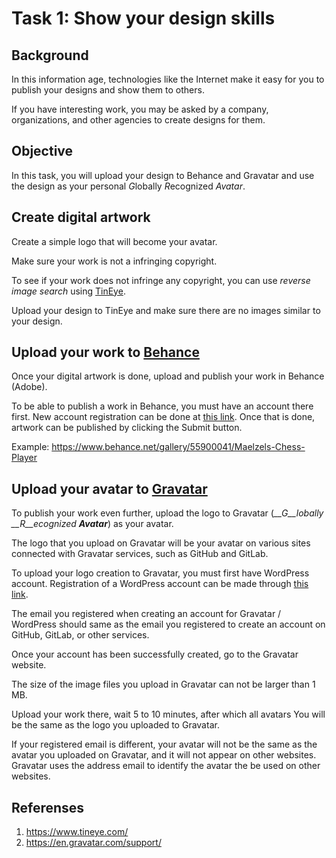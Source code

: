 # Task 1: Show your design skills

## Background

In this information age, technologies like the Internet make it easy for you to
publish your designs and show them to others.

If you have interesting work, you may be asked by a company,
organizations, and other agencies to create designs for them.

## Objective

In this task, you will upload your design to Behance and Gravatar
and use the design as your personal *G*lobally *R*ecognized *Avatar*.

## Create digital artwork

Create a simple logo that will become your avatar.

Make sure your work is not a infringing copyright.

To see if your work does not infringe any copyright, you can use
*reverse image search* using [TinEye](https://www.tineye.com/).

Upload your design to TinEye and make sure there are no images
similar to your design.

## Upload your work to [Behance](https://behance.net/)

Once your digital artwork is done, upload and
publish your work in Behance (Adobe).

To be able to publish a work in Behance, you must have an account there
first. New account registration can be done at [this link](https://accounts.adobe.com).
Once that is done, artwork can be published by clicking the Submit button.

Example: https://www.behance.net/gallery/55900041/Maelzels-Chess-Player

## Upload your avatar to [Gravatar](https://en.gravatar.com/)

To publish your work even further, upload the logo to Gravatar
(*__G__lobally __R__ecognized __Avatar__*) as your avatar.

The logo that you upload on Gravatar will be your avatar on various sites
connected with Gravatar services, such as GitHub and GitLab.

To upload your logo creation to Gravatar, you must first have
WordPress account. Registration of a WordPress account can be made through
[this link](https://wordpress.com/start/account/user).

The email you registered when creating an account for Gravatar / WordPress should
same as the email you registered to create an account on GitHub, GitLab, or other services.

Once your account has been successfully created, go to the Gravatar website.

The size of the image files you upload in Gravatar can not be larger than 1 MB.

Upload your work there, wait 5 to 10 minutes, after which all avatars
You will be the same as the logo you uploaded to Gravatar.

If your registered email is different, your avatar will not be the same as
the avatar you uploaded on Gravatar, and it will not appear on other websites.
Gravatar uses the address email to identify the avatar the be used on other
websites.

## Referenses

1. https://www.tineye.com/
2. https://en.gravatar.com/support/
